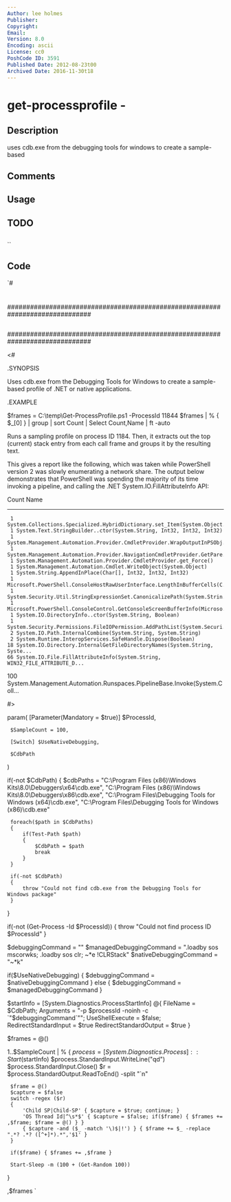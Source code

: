 ```yaml
---
Author: lee holmes
Publisher: 
Copyright: 
Email: 
Version: 8.0
Encoding: ascii
License: cc0
PoshCode ID: 3591
Published Date: 2012-08-23t00
Archived Date: 2016-11-30t18
---
```


# get-processprofile - 

## Description

uses cdb.exe from the debugging tools for windows to create a sample-based

## Comments



## Usage



## TODO



## 

``

## Code

`#
 #
 ##############################################################################
 ##
 ##
 ##############################################################################
 
 <#
 
 .SYNOPSIS
 
 Uses cdb.exe from the Debugging Tools for Windows to create a sample-based
 profile of .NET or native applications.
 
 .EXAMPLE
 
 $frames = C:\temp\Get-ProcessProfile.ps1 -ProcessId 11844
 $frames | % { $_[0] } | group | sort Count | Select Count,Name | ft -auto
 
 Runs a sampling profile on process ID 1184. Then, it extracts out the top
 (current) stack entry from each call frame and groups it by the resulting
 text.
 
 This gives a report like the following, which was taken while PowerShell
 version 2 was slowly enumerating a network share. The output below
 demonstrates that PowerShell was spending the majority of its time invoking a
 pipeline, and calling the .NET System.IO.FillAttributeInfo API:
 
 Count Name
 ----- ----
     1 System.Collections.Specialized.HybridDictionary.set_Item(System.Object...
     1 System.Text.StringBuilder..ctor(System.String, Int32, Int32, Int32)
     1 System.Management.Automation.Provider.CmdletProvider.WrapOutputInPSObj...
     1 System.Management.Automation.Provider.NavigationCmdletProvider.GetPare...
     1 System.Management.Automation.Provider.CmdletProvider.get_Force()
     1 System.Management.Automation.Cmdlet.WriteObject(System.Object)
     1 System.String.AppendInPlace(Char[], Int32, Int32, Int32)
     1 Microsoft.PowerShell.ConsoleHostRawUserInterface.LengthInBufferCells(C...
     1 System.Security.Util.StringExpressionSet.CanonicalizePath(System.Strin...
     1 Microsoft.PowerShell.ConsoleControl.GetConsoleScreenBufferInfo(Microso...
     1 System.IO.DirectoryInfo..ctor(System.String, Boolean)
     1 System.Security.Permissions.FileIOPermission.AddPathList(System.Securi...
     2 System.IO.Path.InternalCombine(System.String, System.String)
     2 System.Runtime.InteropServices.SafeHandle.Dispose(Boolean)
    18 System.IO.Directory.InternalGetFileDirectoryNames(System.String, Syste...
    66 System.IO.File.FillAttributeInfo(System.String, WIN32_FILE_ATTRIBUTE_D...
   100 System.Management.Automation.Runspaces.PipelineBase.Invoke(System.Coll...
 
 #>
 
 
 param(
     [Parameter(Mandatory = $true)]
     $ProcessId,
 
     $SampleCount = 100,
 
     [Switch] $UseNativeDebugging,
 
     $CdbPath
 )
 
 if(-not $CdbPath)
 {
     $cdbPaths = "C:\Program Files (x86)\Windows Kits\8.0\Debuggers\x64\cdb.exe",
         "C:\Program Files (x86)\Windows Kits\8.0\Debuggers\x86\cdb.exe",
         "C:\Program Files\Debugging Tools for Windows (x64)\cdb.exe",
         "C:\Program Files\Debugging Tools for Windows (x86)\cdb.exe"
         
     foreach($path in $CdbPaths)
     {
         if(Test-Path $path)
         {
             $CdbPath = $path
             break
         }
     }
 
     if(-not $CdbPath)
     {
         throw "Could not find cdb.exe from the Debugging Tools for Windows package"
     }
 }
 
 if(-not (Get-Process -Id $ProcessId))
 {
     throw "Could not find process ID $ProcessId"
 }
 
 $debuggingCommand = ""
 $managedDebuggingCommand = ".loadby sos mscorwks; .loadby sos clr; ~*e !CLRStack"
 $nativeDebuggingCommand = "~*k"
 
 if($UseNativeDebugging)
 {
     $debuggingCommand = $nativeDebuggingCommand
 }
 else
 {
     $debuggingCommand = $managedDebuggingCommand
 }
 
 $startInfo = [System.Diagnostics.ProcessStartInfo] @{
     FileName = $CdbPath;
     Arguments = "-p $processId -noinh -c `"$debuggingCommand`"";
     UseShellExecute = $false;
     RedirectStandardInput = $true
     RedirectStandardOutput = $true
 }
 
 $frames = @()
 
 1..$SampleCount | % {
     $process = [System.Diagnostics.Process]::Start($startInfo)
     $process.StandardInput.WriteLine("qd")
     $process.StandardInput.Close()
     $r = $process.StandardOutput.ReadToEnd() -split "`n"
 
     $frame = @()
     $capture = $false
     switch -regex ($r)
     {
         'Child SP|Child-SP' { $capture = $true; continue; }
         'OS Thread Id|^\s*$' { $capture = $false; if($frame) { $frames += ,$frame; $frame = @() } }
         { $capture -and ($_ -match '\)$|!') } { $frame += $_ -replace ".*? .*? ([^+]*).*",'$1' }
     }
 
     if($frame) { $frames += ,$frame }
 
     Start-Sleep -m (100 + (Get-Random 100))
 }
 
 ,$frames
`

